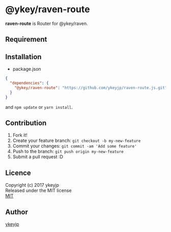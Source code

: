 # @ykey/raven-route

**raven-route** is Router for @ykey/raven.

## Requirement

## Installation

- package.json
```json
{
  "dependencies": {
    "@ykey/raven-route": "https://github.com/ykeyjp/raven-route.js.git"
  }
}
```
and `npm update` or `yarn install`.

## Contribution

1. Fork it!
2. Create your feature branch: `git checkout -b my-new-feature`
3. Commit your changes: `git commit -am 'Add some feature'`
4. Push to the branch: `git push origin my-new-feature`
5. Submit a pull request :D

## Licence

Copyright (c) 2017 ykeyjp  
Released under the MIT license  
[MIT](http://opensource.org/licenses/mit-license.php)

## Author
[ykeyjp](https://github.com/ykeyjp)
